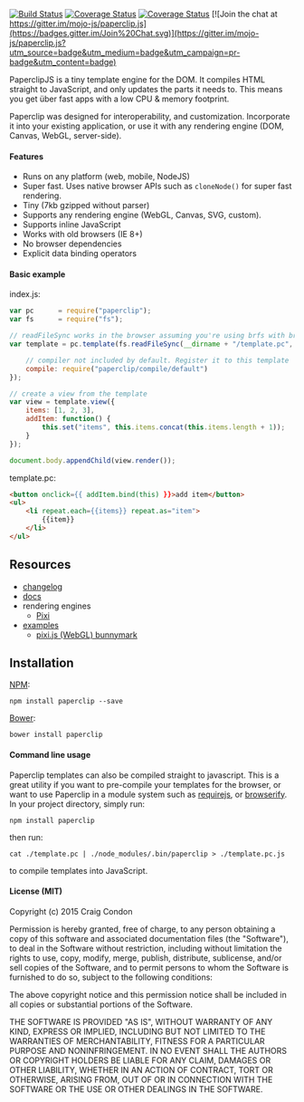 [![Build Status](https://travis-ci.org/mojo-js/paperclip.js.svg?branch=master)](https://travis-ci.org/mojo-js/paperclip.js) [![Coverage Status](https://coveralls.io/repos/mojo-js/paperclip.js/badge.svg?branch=master)](https://coveralls.io/r/mojo-js/paperclip.js?branch=master) [![Coverage Status](https://david-dm.org/mojo-js/paperclip.js.svg)](https://david-dm.org/mojo-js/paperclip.js) [![Join the chat at https://gitter.im/mojo-js/paperclip.js](https://badges.gitter.im/Join%20Chat.svg)](https://gitter.im/mojo-js/paperclip.js?utm_source=badge&utm_medium=badge&utm_campaign=pr-badge&utm_content=badge)

PaperclipJS is a tiny template engine for the DOM. It compiles HTML straight to JavaScript, and only updates the parts it needs to. This means you get über fast apps with a low CPU & memory footprint.

Paperclip was designed for interoperability, and customization. Incorporate it into your existing application, or use it with any rendering engine (DOM, Canvas, WebGL, server-side).

####  Features

- Runs on any platform (web, mobile, NodeJS)
- Super fast. Uses native browser APIs such as `cloneNode()` for super fast rendering.
- Tiny (7kb gzipped without parser)
- Supports any rendering engine (WebGL, Canvas, SVG, custom).
- Supports inline JavaScript
- Works with old browsers (IE 8+)
- No browser dependencies
- Explicit data binding operators

#### Basic example

index.js:

```javascript
var pc      = require("paperclip");
var fs      = require("fs");

// readFileSync works in the browser assuming you're using brfs with browserify
var template = pc.template(fs.readFileSync(__dirname + "/template.pc", "utf8"), {

    // compiler not included by default. Register it to this template
    compile: require("paperclip/compile/default")
});

// create a view from the template
var view = template.view({
    items: [1, 2, 3],
    addItem: function() {
        this.set("items", this.items.concat(this.items.length + 1));
    }
});

document.body.appendChild(view.render());
```

template.pc:

```html
<button onclick={{ addItem.bind(this) }}>add item</button>
<ul>
    <li repeat.each={{items}} repeat.as="item">
        {{item}}
    </li>
</ul>
```

##  Resources

- [changelog](./changelog.md)
- [docs](/docs)
- rendering engines
    - [Pixi](/examples/common/documents/pixi)
- [examples](/examples)
    - [pixi.js (WebGL) bunnymark](/examples/pixi)


## Installation

[NPM](http://nodejs.org):

`npm install paperclip --save`

[Bower](http://bower.io/):

`bower install paperclip`


#### Command line usage

Paperclip templates can also be compiled straight to javascript. This is a great utility if you want to pre-compile your templates for the browser, or want to use Paperclip in a module system such as [requirejs](http://requirejs.org/), or [browserify](http://browserify.org/). In your project directory, simply run:

```
npm install paperclip
```

then run:

```
cat ./template.pc | ./node_modules/.bin/paperclip > ./template.pc.js
```

to compile templates into JavaScript.

#### License (MIT)

Copyright (c) 2015 Craig Condon

Permission is hereby granted, free of charge, to any person obtaining a copy of this software and associated documentation files (the "Software"), to deal in the Software without restriction, including without limitation the rights to use, copy, modify, merge, publish, distribute, sublicense, and/or sell copies of the Software, and to permit persons to whom the Software is furnished to do so, subject to the following conditions:

The above copyright notice and this permission notice shall be included in all copies or substantial portions of the Software.

THE SOFTWARE IS PROVIDED "AS IS", WITHOUT WARRANTY OF ANY KIND, EXPRESS OR IMPLIED, INCLUDING BUT NOT LIMITED TO THE WARRANTIES OF MERCHANTABILITY, FITNESS FOR A PARTICULAR PURPOSE AND NONINFRINGEMENT. IN NO EVENT SHALL THE AUTHORS OR COPYRIGHT HOLDERS BE LIABLE FOR ANY CLAIM, DAMAGES OR OTHER LIABILITY, WHETHER IN AN ACTION OF CONTRACT, TORT OR OTHERWISE, ARISING FROM, OUT OF OR IN CONNECTION WITH THE SOFTWARE OR THE USE OR OTHER DEALINGS IN THE SOFTWARE.
